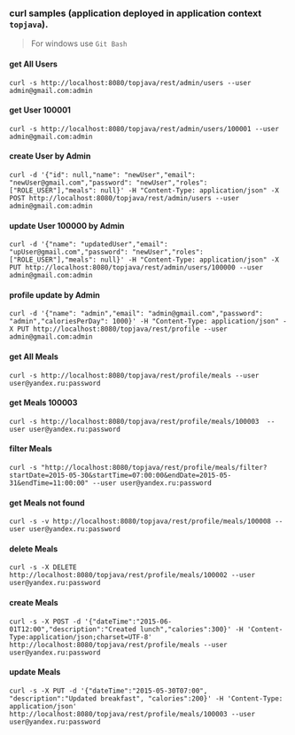 ### curl samples (application deployed in application context `topjava`).
> For windows use `Git Bash`

#### get All Users
`curl -s http://localhost:8080/topjava/rest/admin/users --user admin@gmail.com:admin`

#### get User 100001
`curl -s http://localhost:8080/topjava/rest/admin/users/100001 --user admin@gmail.com:admin`

#### create User by Admin
`curl -d '{"id": null,"name": "newUser","email": "newUser@gmail.com","password": "newUser","roles": ["ROLE_USER"],"meals": null}' -H "Content-Type: application/json" -X POST http://localhost:8080/topjava/rest/admin/users --user admin@gmail.com:admin`

#### update User 100000 by Admin
`curl -d '{"name": "updatedUser","email": "upUser@gmail.com","password": "newUser","roles": ["ROLE_USER"],"meals": null}' -H "Content-Type: application/json" -X PUT http://localhost:8080/topjava/rest/admin/users/100000 --user admin@gmail.com:admin`

#### profile update by Admin
`curl -d '{"name": "admin","email": "admin@gmail.com","password": "admin","caloriesPerDay": 1000}' -H "Content-Type: application/json" -X PUT http://localhost:8080/topjava/rest/profile --user admin@gmail.com:admin`

#### get All Meals
`curl -s http://localhost:8080/topjava/rest/profile/meals --user user@yandex.ru:password`

#### get Meals 100003
`curl -s http://localhost:8080/topjava/rest/profile/meals/100003  --user user@yandex.ru:password`

#### filter Meals
`curl -s "http://localhost:8080/topjava/rest/profile/meals/filter?startDate=2015-05-30&startTime=07:00:00&endDate=2015-05-31&endTime=11:00:00" --user user@yandex.ru:password`

#### get Meals not found
`curl -s -v http://localhost:8080/topjava/rest/profile/meals/100008 --user user@yandex.ru:password`

#### delete Meals
`curl -s -X DELETE http://localhost:8080/topjava/rest/profile/meals/100002 --user user@yandex.ru:password`

#### create Meals
`curl -s -X POST -d '{"dateTime":"2015-06-01T12:00","description":"Created lunch","calories":300}' -H 'Content-Type:application/json;charset=UTF-8' http://localhost:8080/topjava/rest/profile/meals --user user@yandex.ru:password`

#### update Meals
`curl -s -X PUT -d '{"dateTime":"2015-05-30T07:00", "description":"Updated breakfast", "calories":200}' -H 'Content-Type: application/json' http://localhost:8080/topjava/rest/profile/meals/100003 --user user@yandex.ru:password`